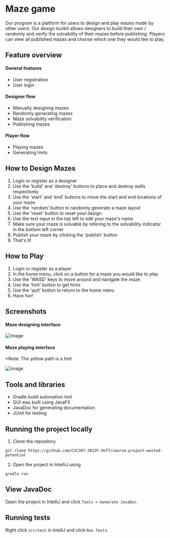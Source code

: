 # Maze game

Our program is a platform for users to design and play mazes made by other users. Our design toolkit allows designers to build their own / randomly and verify the solvability of their mazes before publishing. Players can view all published mazes and choose which one they would like to play.


## Feature overview

#### General features
- User registration
- User login

#### Designer flow
- Manually designing mazes 
- Randomly generating mazes
- Maze solvability verification
- Publishing mazes

#### Player flow
- Playing mazes
- Generating hints


## How to Design Mazes
1. Login or register as a designer 
2. Use the 'build' and 'destroy' buttons to place and destroy walls respectively
3. Use the 'start' and 'end' buttons to move the start and end locations of your maze
3. Use the 'random' button to randomly generate a maze layout
4. Use the 'reset' button to reset your design 
5. Use the text input in the top left to edit your maze's name
6. Make sure your maze is solvable by refering to the solvability indicator in the bottom left corner 
7. Publish your maze by clicking the 'publish' button
8. That's it! 

## How to Play
1. Login or register as a player
2. In the home menu, click on a button for a maze you would like to play
3. Use the 'WASD' keys to move around and navigate the maze
4. Use the 'hint' button to get hints
5. Use the 'quit' button to return to the home menu
6. Have fun! 

## Screenshots

#### Maze designing interface

![image](https://user-images.githubusercontent.com/25446747/206626057-b2085380-526d-4a23-84e6-4c125e09d0dd.png)

#### Maze playing interface 
*Note: The yellow path is a hint

![image](https://user-images.githubusercontent.com/44539091/206628813-de52cb9c-e231-494d-b46e-da5383521140.png)


## Tools and libraries

- Gradle build automation tool
- GUI was built using JavaFX
- JavaDoc for generating documentation
- JUnit for testing

## Running the project locally

1. Clone the repository

```
git clone https://github.com/CSC207-2022F-UofT/course-project-wasted-potential 
```

2. Open the project in IntelliJ using

```
gradle run
```

## View JavaDoc

Open the project in IntelliJ and click `Tools > Generate JavaDoc`.

## Running tests

Right click `src/test` in IntellJ and click `Run Tests`.
